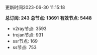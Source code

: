更新时间2023-06-30 11:15:18

**总订阅: 243**
**总节点: 13691**
**有效节点: 5448**
- v2ray节点: 3593
- trojan节点: 931
- ssr节点: 169
- ss节点: 753
